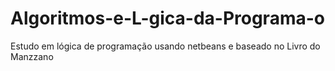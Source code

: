 # Algoritmos-e-L-gica-da-Programa-o
Estudo em lógica de programação usando netbeans e baseado no Livro do Manzzano

